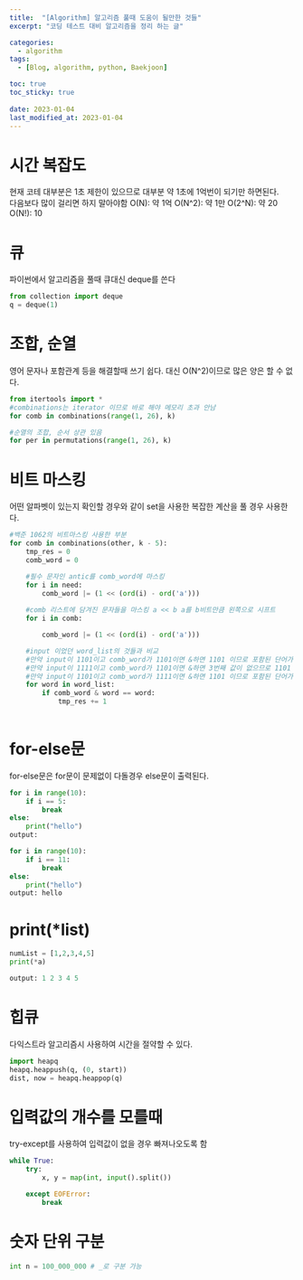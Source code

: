 ```yaml
---
title:  "[Algorithm] 알고리즘 풀때 도움이 될만한 것들"
excerpt: "코딩 테스트 대비 알고리즘을 정리 하는 글"

categories:
  - algorithm
tags:
  - [Blog, algorithm, python, Baekjoon]

toc: true
toc_sticky: true
 
date: 2023-01-04
last_modified_at: 2023-01-04
---
```

# 시간 복잡도
현재 코테 대부분은 1초 제한이 있으므로 대부분 약 1초에 1억번이 되기만 하면된다.  
다음보다 많이 걸리면 하지 말아야함
O(N): 약 1억
O(N^2): 약 1만
O(2^N): 약 20
O(N!): 10


# 큐
파이썬에서 알고리즘을 풀때 큐대신 deque를 쓴다
```python
from collection import deque
q = deque(1)
```

# 조합, 순열
영어 문자나 포함관계 등을 해결할때 쓰기 쉽다. 대신 O(N^2)이므로 많은 양은 할 수 없다.
```python
from itertools import *
#combinations는 iterator 이므로 바로 해야 메모리 초과 안남
for comb in combinations(range(1, 26), k)

#순열의 조합, 순서 상관 있음
for per in permutations(range(1, 26), k)
```

# 비트 마스킹
어떤 알파벳이 있는지 확인할 경우와 같이 set을 사용한 복잡한 계산을 풀 경우 사용한다.
```python
#백준 1062의 비트마스킹 사용한 부분
for comb in combinations(other, k - 5):
    tmp_res = 0
    comb_word = 0

    #필수 문자인 antic를 comb_word에 마스킹
    for i in need:
        comb_word |= (1 << (ord(i) - ord('a')))
    
    #comb 리스트에 담겨진 문자들을 마스킹 a << b a를 b비트만큼 왼쪽으로 시프트
    for i in comb:

        comb_word |= (1 << (ord(i) - ord('a')))

    #input 이었던 word_list의 것들과 비교
    #만약 input이 1101이고 comb_word가 1101이면 &하면 1101 이므로 포함된 단어가 같으면 비트마스크가 같게 나옴
    #만약 input이 1111이고 comb_word가 1101이면 &하면 3번째 값이 없으므로 1101 포함된 단어가 input에는 없고 comb에는 있으면 비트마스크가 다르게 나옴
    #만약 input이 1101이고 comb_word가 1111이면 &하면 1101 이므로 포함된 단어가 input에 단어가 comb에 포함되면 비트마스크가 같게 나옴
    for word in word_list:
        if comb_word & word == word:
            tmp_res += 1
    
```

# for-else문
for-else문은 for문이 문제없이 다돌경우 else문이 출력된다.
```python
for i in range(10):
    if i == 5:
        break
else:
    print("hello")
output:

for i in range(10):
    if i == 11:
        break
else:
    print("hello")
output: hello
```


# print(*list)
```python
numList = [1,2,3,4,5]
print(*a)

output: 1 2 3 4 5
```


# 힙큐
다익스트라 알고리즘시 사용하여 시간을 절약할 수 있다.
```python
import heapq
heapq.heappush(q, (0, start))
dist, now = heapq.heappop(q)
```


# 입력값의 개수를 모를때
try-except를 사용하여 입력값이 없을 경우 빠져나오도록 함
```python
while True:
    try:
        x, y = map(int, input().split())

    except EOFError:
        break
```

# 숫자 단위 구분
```python
int n = 100_000_000 # _로 구분 가능
```
